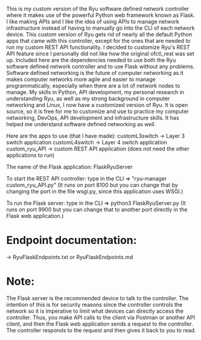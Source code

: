 This is my custom version of the Ryu software defined network controller where
it makes use of the powerful Python web framework known as Flask. I like
making APIs and I like the idea of using APIs to manage network infrastructure
instead of having to manually go into the CLI of each network device. This
custom version of Ryu gets rid of nearly all the default Python apps that came
with this controller, except for the ones that are needed to run my custom
REST API functionality. I decided to customize Ryu's REST API feature since I
personally did not like how the original ofctl_rest was set up. Included here
are the dependencies needed to use both the Ryu software defined network 
controller and to use Flask without any problems. Software defined networking
is the future of computer networking as it makes computer networks more agile
and easier to manage programmatically, especially when there are a lot of 
network nodes to manage. My skills in Python, API development, my personal 
research in understanding Ryu, as well as my strong background in computer 
networking and Linux, I now have a customized version of Ryu. It is open source,
so it is free for me to customize and use to practice my computer networking,
DevOps, API development and infrastructure skills. It has helped me understand 
software defined networking as well.

Here are the apps to use (that I have made):
customL3switch -> Layer 3 switch application
customL4switch -> Layer 4 switch application
custom_ryu_API -> custom REST API application (does not need the other applications
to run)

The name of the Flask application: FlaskRyuServer

To start the REST API controller:
type in the CLI => "ryu-manager custom_ryu_API.py" (It runs on port 8100 but you can change that
by changing the port in the file wsgi.py, since this application uses WSGI.)

To run the Flask server:
type in the CLI => python3 FlaskRyuServer.py (It runs on port 9900 but you can 
change that to another port directly in the Flask web application.)

# Endpoint documentation:
 -> RyuFlaskEndpoints.txt or RyuFlaskEndpoints.md

# Note:
The Flask server is the recommended device to talk to the controller. The 
intention of this is for security reasons since the controller controls the 
network so it is imperative to limit what devices can directly access the 
controller. Thus, you make API calls to the client via Postman or another API
client, and then the Flask web application sends a request to the controller. 
The controller responds to the request and then gives it back to you to read.
